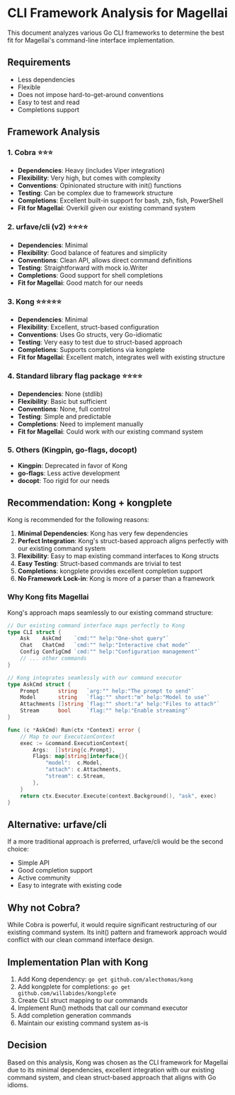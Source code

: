 # CLI Framework Analysis for Magellai

This document analyzes various Go CLI frameworks to determine the best fit for Magellai's command-line interface implementation.

## Requirements

- Less dependencies
- Flexible
- Does not impose hard-to-get-around conventions
- Easy to test and read
- Completions support

## Framework Analysis

### 1. Cobra ⭐⭐⭐
- **Dependencies**: Heavy (includes Viper integration)
- **Flexibility**: Very high, but comes with complexity
- **Conventions**: Opinionated structure with init() functions
- **Testing**: Can be complex due to framework structure
- **Completions**: Excellent built-in support for bash, zsh, fish, PowerShell
- **Fit for Magellai**: Overkill given our existing command system

### 2. urfave/cli (v2) ⭐⭐⭐⭐
- **Dependencies**: Minimal
- **Flexibility**: Good balance of features and simplicity
- **Conventions**: Clean API, allows direct command definitions
- **Testing**: Straightforward with mock io.Writer
- **Completions**: Good support for shell completions
- **Fit for Magellai**: Good match for our needs

### 3. Kong ⭐⭐⭐⭐⭐
- **Dependencies**: Minimal
- **Flexibility**: Excellent, struct-based configuration
- **Conventions**: Uses Go structs, very Go-idiomatic
- **Testing**: Very easy to test due to struct-based approach
- **Completions**: Supports completions via kongplete
- **Fit for Magellai**: Excellent match, integrates well with existing structure

### 4. Standard library flag package ⭐⭐⭐⭐
- **Dependencies**: None (stdlib)
- **Flexibility**: Basic but sufficient
- **Conventions**: None, full control
- **Testing**: Simple and predictable
- **Completions**: Need to implement manually
- **Fit for Magellai**: Could work with our existing command system

### 5. Others (Kingpin, go-flags, docopt)
- **Kingpin**: Deprecated in favor of Kong
- **go-flags**: Less active development
- **docopt**: Too rigid for our needs

## Recommendation: Kong + kongplete

Kong is recommended for the following reasons:

1. **Minimal Dependencies**: Kong has very few dependencies
2. **Perfect Integration**: Kong's struct-based approach aligns perfectly with our existing command system
3. **Flexibility**: Easy to map existing command interfaces to Kong structs
4. **Easy Testing**: Struct-based commands are trivial to test
5. **Completions**: kongplete provides excellent completion support
6. **No Framework Lock-in**: Kong is more of a parser than a framework

### Why Kong fits Magellai

Kong's approach maps seamlessly to our existing command structure:

```go
// Our existing command interface maps perfectly to Kong
type CLI struct {
    Ask    AskCmd    `cmd:"" help:"One-shot query"`
    Chat   ChatCmd   `cmd:"" help:"Interactive chat mode"`
    Config ConfigCmd `cmd:"" help:"Configuration management"`
    // ... other commands
}

// Kong integrates seamlessly with our command executor
type AskCmd struct {
    Prompt      string   `arg:"" help:"The prompt to send"`
    Model       string   `flag:"" short:"m" help:"Model to use"`
    Attachments []string `flag:"" short:"a" help:"Files to attach"`
    Stream      bool     `flag:"" help:"Enable streaming"`
}

func (c *AskCmd) Run(ctx *Context) error {
    // Map to our ExecutionContext
    exec := &command.ExecutionContext{
        Args:  []string{c.Prompt},
        Flags: map[string]interface{}{
            "model":  c.Model,
            "attach": c.Attachments,
            "stream": c.Stream,
        },
    }
    return ctx.Executor.Execute(context.Background(), "ask", exec)
}
```

## Alternative: urfave/cli

If a more traditional approach is preferred, urfave/cli would be the second choice:
- Simple API
- Good completion support
- Active community
- Easy to integrate with existing code

## Why not Cobra?

While Cobra is powerful, it would require significant restructuring of our existing command system. Its init() pattern and framework approach would conflict with our clean command interface design.

## Implementation Plan with Kong

1. Add Kong dependency: `go get github.com/alecthomas/kong`
2. Add kongplete for completions: `go get github.com/willabides/kongplete`
3. Create CLI struct mapping to our commands
4. Implement Run() methods that call our command executor
5. Add completion generation commands
6. Maintain our existing command system as-is

## Decision

Based on this analysis, Kong was chosen as the CLI framework for Magellai due to its minimal dependencies, excellent integration with our existing command system, and clean struct-based approach that aligns with Go idioms.
